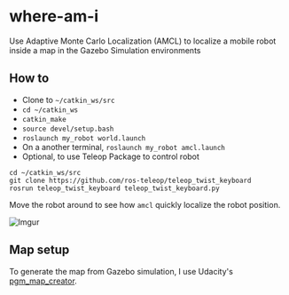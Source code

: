 # where-am-i

Use Adaptive Monte Carlo Localization (AMCL) to localize a mobile robot inside a map in the Gazebo Simulation environments

## How to 

- Clone to `~/catkin_ws/src`
- `cd ~/catkin_ws`
- `catkin_make`
- `source devel/setup.bash`
- `roslaunch my_robot world.launch`
- On a another terminal, `roslaunch my_robot amcl.launch`
- Optional, to use Teleop Package to control robot

```
cd ~/catkin_ws/src
git clone https://github.com/ros-teleop/teleop_twist_keyboard
rosrun teleop_twist_keyboard teleop_twist_keyboard.py
```

Move the robot around to see how `amcl` quickly localize the robot position.

![Imgur](https://i.imgur.com/EWxN43R.png)

## Map setup

To generate the map from Gazebo simulation, I use Udacity's [pgm_map_creator](https://github.com/udacity/pgm_map_creator).

